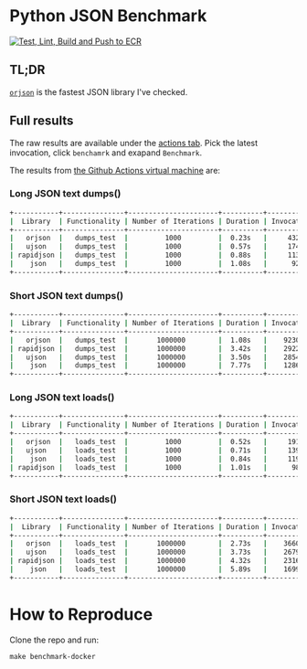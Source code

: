 # Python JSON Benchmark
[![Test, Lint, Build and Push to ECR](https://github.com/adamatan/python-json-benchmark/actions/workflows/benchmark.yaml/badge.svg)](https://github.com/adamatan/python-json-benchmark/actions)


## TL;DR
[`orjson`](https://github.com/ijl/orjson) is the fastest JSON library I've checked.


## Full results
The raw results are available under the [actions tab](https://github.com/adamatan/python-json-benchmark/actions). Pick the latest invocation, click `benchamrk` and exapand `Benchmark`.

The results from [the Github Actions virtual machine](https://docs.github.com/en/actions/using-github-hosted-runners/about-github-hosted-runners) are:

### Long JSON text dumps()
```bash
+-----------+---------------+----------------------+----------+-----------------+
|  Library  | Functionality | Number of Iterations | Duration | Invocations/sec |
+-----------+---------------+----------------------+----------+-----------------+
|   orjson  |   dumps_test  |         1000         |  0.23s   |     4329.67     |
|   ujson   |   dumps_test  |         1000         |  0.57s   |     1747.10     |
| rapidjson |   dumps_test  |         1000         |  0.88s   |     1133.41     |
|    json   |   dumps_test  |         1000         |  1.08s   |      926.46     |
+-----------+---------------+----------------------+----------+-----------------+
```

### Short JSON text dumps()
```bash
+-----------+---------------+----------------------+----------+-----------------+
|  Library  | Functionality | Number of Iterations | Duration | Invocations/sec |
+-----------+---------------+----------------------+----------+-----------------+
|   orjson  |   dumps_test  |       1000000        |  1.08s   |    923067.56    |
| rapidjson |   dumps_test  |       1000000        |  3.42s   |    292287.32    |
|   ujson   |   dumps_test  |       1000000        |  3.50s   |    285403.04    |
|    json   |   dumps_test  |       1000000        |  7.77s   |    128689.84    |
+-----------+---------------+----------------------+----------+-----------------+
```

### Long JSON text loads()
```bash
+-----------+---------------+----------------------+----------+-----------------+
|  Library  | Functionality | Number of Iterations | Duration | Invocations/sec |
+-----------+---------------+----------------------+----------+-----------------+
|   orjson  |   loads_test  |         1000         |  0.52s   |     1912.31     |
|   ujson   |   loads_test  |         1000         |  0.71s   |     1399.71     |
|    json   |   loads_test  |         1000         |  0.84s   |     1195.51     |
| rapidjson |   loads_test  |         1000         |  1.01s   |      989.86     |
+-----------+---------------+----------------------+----------+-----------------+
```

### Short JSON text loads()
```bash
+-----------+---------------+----------------------+----------+-----------------+
|  Library  | Functionality | Number of Iterations | Duration | Invocations/sec |
+-----------+---------------+----------------------+----------+-----------------+
|   orjson  |   loads_test  |       1000000        |  2.73s   |    366076.18    |
|   ujson   |   loads_test  |       1000000        |  3.73s   |    267983.03    |
| rapidjson |   loads_test  |       1000000        |  4.32s   |    231691.96    |
|    json   |   loads_test  |       1000000        |  5.89s   |    169906.22    |
+-----------+---------------+----------------------+----------+-----------------+
```
# How to Reproduce
Clone the repo and run:

    make benchmark-docker
